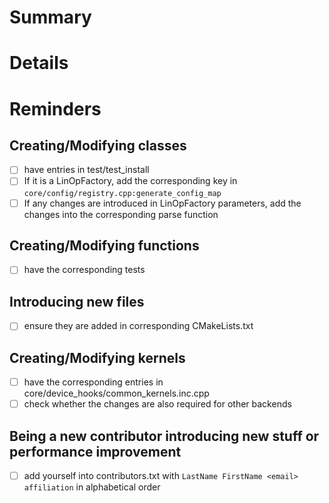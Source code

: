 # Summary
<!-- (Mandatory) short summary of this PR. -->

# Details
<!-- (Optional) more details about the PR. -->

# Reminders 
<!-- For developers and reviewers because most of them are not checked automatically. 

Ensure you have set up the pre-commit and the corresponding pre-commit hook.  
Use `pre-commit run --from-ref origin/develop --to-ref HEAD` to ensure the branch changes compared to origin/develop are formatted through pre-commit.

Also, check https://github.com/ginkgo-project/ginkgo/wiki/Contributing-guidelines regarding Ginkgo's `naming-scheme`, `Whitespace`, `Other Code Formatting` not handled by ClangFormat. 

Please delete the irrelevant entries in the following.
-->
## Creating/Modifying classes 
- [ ] have entries in test/test_install
- [ ] If it is a LinOpFactory, add the corresponding key in `core/config/registry.cpp:generate_config_map`
- [ ] If any changes are introduced in LinOpFactory parameters, add the changes into the corresponding parse function
## Creating/Modifying functions
- [ ] have the corresponding tests
## Introducing new files
- [ ] ensure they are added in corresponding CMakeLists.txt
## Creating/Modifying kernels
- [ ] have the corresponding entries in core/device_hooks/common_kernels.inc.cpp
- [ ] check whether the changes are also required for other backends
## Being a new contributor introducing new stuff or performance improvement
- [ ] add yourself into contributors.txt with `LastName FirstName <email> affiliation` in alphabetical order
